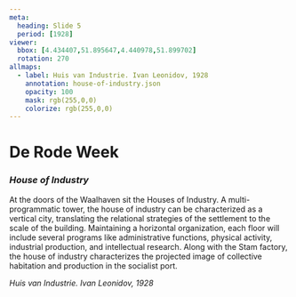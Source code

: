 ```yaml
---
meta:
  heading: Slide 5
  period: [1928]
viewer:
  bbox: [4.434407,51.895647,4.440978,51.899702]
  rotation: 270
allmaps:
  - label: Huis van Industrie. Ivan Leonidov, 1928
    annotation: house-of-industry.json
    opacity: 100
    mask: rgb(255,0,0)
    colorize: rgb(255,0,0)
---
```

# **De Rode Week**
### _House of Industry_

At the doors of the Waalhaven sit the Houses of Industry. A multi-programmatic tower, the house of industry can be characterized as a vertical city, translating the relational strategies of the settlement to the scale of the building. Maintaining a horizontal organization, each floor will include several programs like administrative functions, physical activity, industrial production, and intellectual research. Along with the Stam factory, the house of industry characterizes the projected image of collective habitation and production in the socialist port.

_Huis van Industrie. Ivan Leonidov, 1928_


